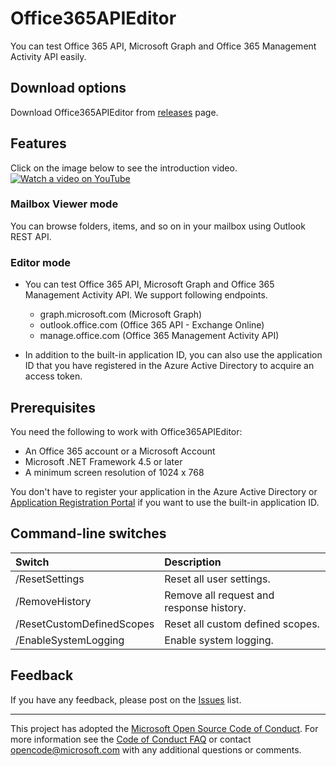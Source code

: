# Office365APIEditor

You can test Office 365 API, Microsoft Graph and Office 365 Management Activity API easily.

## Download options

Download Office365APIEditor from [releases](https://github.com/Microsoft/Office365APIEditor/releases) page.

## Features

Click on the image below to see the introduction video.  
[![Watch a video on YouTube](https://img.youtube.com/vi/Tm3APCwng6Y/maxresdefault.jpg)](http://www.youtube.com/watch?v=Tm3APCwng6Y "Introducing Office365APIEditor")

### Mailbox Viewer mode
You can browse folders, items, and so on in your mailbox using Outlook REST API.

### Editor mode
- You can test Office 365 API, Microsoft Graph and Office 365 Management Activity API. We support following endpoints.
	- graph.microsoft.com (Microsoft Graph)
	- outlook.office.com (Office 365 API - Exchange Online)
	- manage.office.com (Office 365 Management Activity API)

- In addition to the built-in application ID, you can also use the application ID that you have registered in the Azure Active Directory to acquire an access token.

## Prerequisites

You need the following to work with Office365APIEditor:
- An Office 365 account or a Microsoft Account
- Microsoft .NET Framework 4.5 or later
- A minimum screen resolution of 1024 x 768

You don't have to register your application in the Azure Active Directory or [Application Registration Portal](https://apps.dev.microsoft.com/) if you want to use the built-in application ID.

## Command-line switches

| Switch                    | Description                              |
|:--------------------------|:-----------------------------------------|
| /ResetSettings            | Reset all user settings.                 |
| /RemoveHistory            | Remove all request and response history. |
| /ResetCustomDefinedScopes | Reset all custom defined scopes.         |
| /EnableSystemLogging      | Enable system logging.                   |

## Feedback

If you have any feedback, please post on the [Issues](https://github.com/Microsoft/Office365APIEditor/issues) list.

---
This project has adopted the [Microsoft Open Source Code of Conduct](https://opensource.microsoft.com/codeofconduct/). For more information see the [Code of Conduct FAQ](https://opensource.microsoft.com/codeofconduct/faq/) or contact [opencode@microsoft.com](mailto:opencode@microsoft.com) with any additional questions or comments.
